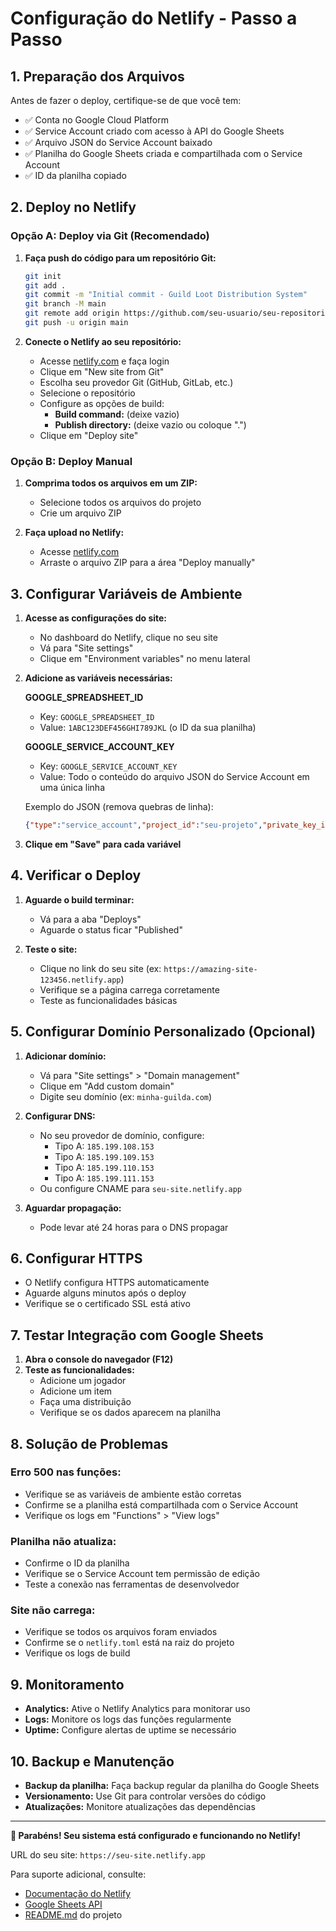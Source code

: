 # Configuração do Netlify - Passo a Passo

## 1. Preparação dos Arquivos

Antes de fazer o deploy, certifique-se de que você tem:

- ✅ Conta no Google Cloud Platform
- ✅ Service Account criado com acesso à API do Google Sheets
- ✅ Arquivo JSON do Service Account baixado
- ✅ Planilha do Google Sheets criada e compartilhada com o Service Account
- ✅ ID da planilha copiado

## 2. Deploy no Netlify

### Opção A: Deploy via Git (Recomendado)

1. **Faça push do código para um repositório Git:**
   ```bash
   git init
   git add .
   git commit -m "Initial commit - Guild Loot Distribution System"
   git branch -M main
   git remote add origin https://github.com/seu-usuario/seu-repositorio.git
   git push -u origin main
   ```

2. **Conecte o Netlify ao seu repositório:**
   - Acesse [netlify.com](https://netlify.com) e faça login
   - Clique em "New site from Git"
   - Escolha seu provedor Git (GitHub, GitLab, etc.)
   - Selecione o repositório
   - Configure as opções de build:
     - **Build command:** (deixe vazio)
     - **Publish directory:** (deixe vazio ou coloque ".")
   - Clique em "Deploy site"

### Opção B: Deploy Manual

1. **Comprima todos os arquivos em um ZIP:**
   - Selecione todos os arquivos do projeto
   - Crie um arquivo ZIP

2. **Faça upload no Netlify:**
   - Acesse [netlify.com](https://netlify.com)
   - Arraste o arquivo ZIP para a área "Deploy manually"

## 3. Configurar Variáveis de Ambiente

1. **Acesse as configurações do site:**
   - No dashboard do Netlify, clique no seu site
   - Vá para "Site settings"
   - Clique em "Environment variables" no menu lateral

2. **Adicione as variáveis necessárias:**

   **GOOGLE_SPREADSHEET_ID**
   - Key: `GOOGLE_SPREADSHEET_ID`
   - Value: `1ABC123DEF456GHI789JKL` (o ID da sua planilha)
   
   **GOOGLE_SERVICE_ACCOUNT_KEY**
   - Key: `GOOGLE_SERVICE_ACCOUNT_KEY`
   - Value: Todo o conteúdo do arquivo JSON do Service Account em uma única linha
   
   Exemplo do JSON (remova quebras de linha):
   ```json
   {"type":"service_account","project_id":"seu-projeto","private_key_id":"abc123","private_key":"-----BEGIN PRIVATE KEY-----\nSUA_CHAVE_AQUI\n-----END PRIVATE KEY-----\n","client_email":"seu-service@seu-projeto.iam.gserviceaccount.com","client_id":"123456789","auth_uri":"https://accounts.google.com/o/oauth2/auth","token_uri":"https://oauth2.googleapis.com/token","auth_provider_x509_cert_url":"https://www.googleapis.com/oauth2/v1/certs","client_x509_cert_url":"https://www.googleapis.com/robot/v1/metadata/x509/seu-service%40seu-projeto.iam.gserviceaccount.com"}
   ```

3. **Clique em "Save" para cada variável**

## 4. Verificar o Deploy

1. **Aguarde o build terminar:**
   - Vá para a aba "Deploys"
   - Aguarde o status ficar "Published"

2. **Teste o site:**
   - Clique no link do seu site (ex: `https://amazing-site-123456.netlify.app`)
   - Verifique se a página carrega corretamente
   - Teste as funcionalidades básicas

## 5. Configurar Domínio Personalizado (Opcional)

1. **Adicionar domínio:**
   - Vá para "Site settings" > "Domain management"
   - Clique em "Add custom domain"
   - Digite seu domínio (ex: `minha-guilda.com`)

2. **Configurar DNS:**
   - No seu provedor de domínio, configure:
     - Tipo A: `185.199.108.153`
     - Tipo A: `185.199.109.153`
     - Tipo A: `185.199.110.153`
     - Tipo A: `185.199.111.153`
   - Ou configure CNAME para `seu-site.netlify.app`

3. **Aguardar propagação:**
   - Pode levar até 24 horas para o DNS propagar

## 6. Configurar HTTPS

- O Netlify configura HTTPS automaticamente
- Aguarde alguns minutos após o deploy
- Verifique se o certificado SSL está ativo

## 7. Testar Integração com Google Sheets

1. **Abra o console do navegador (F12)**
2. **Teste as funcionalidades:**
   - Adicione um jogador
   - Adicione um item
   - Faça uma distribuição
   - Verifique se os dados aparecem na planilha

## 8. Solução de Problemas

### Erro 500 nas funções:
- Verifique se as variáveis de ambiente estão corretas
- Confirme se a planilha está compartilhada com o Service Account
- Verifique os logs em "Functions" > "View logs"

### Planilha não atualiza:
- Confirme o ID da planilha
- Verifique se o Service Account tem permissão de edição
- Teste a conexão nas ferramentas de desenvolvedor

### Site não carrega:
- Verifique se todos os arquivos foram enviados
- Confirme se o `netlify.toml` está na raiz do projeto
- Verifique os logs de build

## 9. Monitoramento

- **Analytics:** Ative o Netlify Analytics para monitorar uso
- **Logs:** Monitore os logs das funções regularmente
- **Uptime:** Configure alertas de uptime se necessário

## 10. Backup e Manutenção

- **Backup da planilha:** Faça backup regular da planilha do Google Sheets
- **Versionamento:** Use Git para controlar versões do código
- **Atualizações:** Monitore atualizações das dependências

---

**🎉 Parabéns! Seu sistema está configurado e funcionando no Netlify!**

URL do seu site: `https://seu-site.netlify.app`

Para suporte adicional, consulte:
- [Documentação do Netlify](https://docs.netlify.com/)
- [Google Sheets API](https://developers.google.com/sheets/api)
- [README.md](./README.md) do projeto